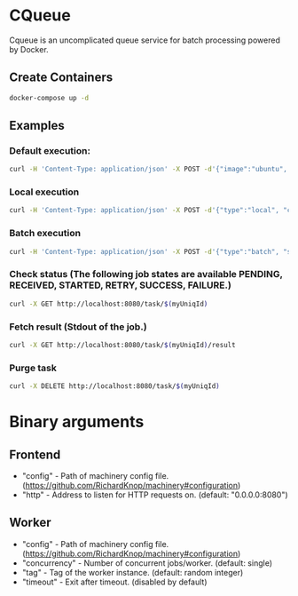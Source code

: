 # CQueue

Cqueue is an uncomplicated queue service for batch processing powered by Docker.

## Create Containers

```bash
docker-compose up -d
```

## Examples

### Default execution:
```bash
curl -H 'Content-Type: application/json' -X POST -d'{"image":"ubuntu", "cmd":["echo", "test msg"]}' http://localhost:8080/task
```

### Local execution
```bash
curl -H 'Content-Type: application/json' -X POST -d'{"type":"local", "cmd":["echo", "test msg"]}' http://localhost:8080/task
```

### Batch execution
```bash
curl -H 'Content-Type: application/json' -X POST -d'{"type":"batch", "start":"1" , "stop":"10", "cmd":["echo", "run {{.}}.cfg"]}' http://localhost:8080/task
```

### Check status (The following job states are available PENDING, RECEIVED, STARTED, RETRY, SUCCESS, FAILURE.)

```bash
curl -X GET http://localhost:8080/task/$(myUniqId)
```

### Fetch result (Stdout of the job.)

```bash
curl -X GET http://localhost:8080/task/$(myUniqId)/result
```

### Purge task

```bash
curl -X DELETE http://localhost:8080/task/$(myUniqId)
```

# Binary arguments

## Frontend
- "config" - Path of machinery config file. (https://github.com/RichardKnop/machinery#configuration)
- "http" - Address to listen for HTTP requests on. (default: "0.0.0.0:8080")

## Worker
- "config" - Path of machinery config file. (https://github.com/RichardKnop/machinery#configuration)
- "concurrency" - Number of concurrent jobs/worker. (default: single)
- "tag" - Tag of the worker instance. (default: random integer)
- "timeout" - Exit after timeout. (disabled by default)
